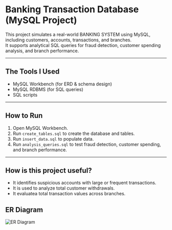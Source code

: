 # Banking Transaction Database (MySQL Project)

This project simulates a real-world BANKING SYSTEM using MySQL, including customers, accounts, transactions, and branches.  
It supports analytical SQL queries for fraud detection, customer spending analysis, and branch performance.

---

## The Tools I Used
- MySQL Workbench (for ERD & schema design)
- MySQL RDBMS (for SQL queries)
- SQL scripts

---

## How to Run
1. Open MySQL Workbench.
2. Run `create_tables.sql` to create the database and tables.
3. Run `insert_data.sql` to populate data.
4. Run `analysis_queries.sql` to test fraud detection, customer spending, and branch performance.

---

## How is this project useful?
- It identifies suspicious accounts with large or frequent transactions.
- It is used to analyze total customer withdrawals.
- It evaluatea total transaction values across branches.


## ER Diagram
![ER Diagram](er_diagram.png)
